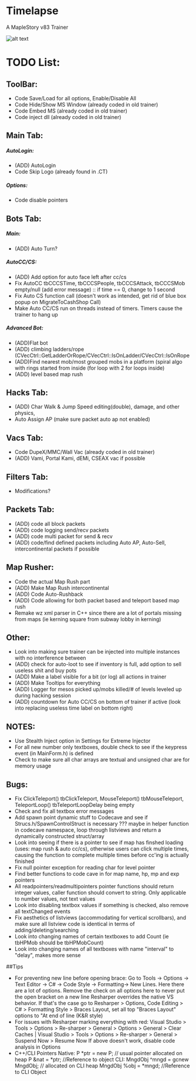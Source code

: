 # Timelapse
A MapleStory v83 Trainer

![alt text](https://i.imgur.com/tLDMi6s.gif)

# TODO List:

## ToolBar:
- Code Save/Load for all options, Enable/Disable All
- Code Hide/Show MS Window (already coded in old trainer)
- Code Embed MS (already coded in old trainer)
- Code inject dll (already coded in old trainer)

## Main Tab:
##### AutoLogin:
- (ADD) AutoLogin
- Code Skip Logo (already found in .CT)
##### Options: 
- Code disable pointers

## Bots Tab: 
##### Main: 
- (ADD) Auto Turn? 
##### AutoCC/CS: 
- (ADD) Add option for auto face left after cc/cs
- Fix AutoCC tbCCCSTime, tbCCCSPeople, tbCCCSAttack, tbCCCSMob empty/null (add error message) :: if time == 0, change to 1 second
- Fix Auto CS function call (doesn't work as intended, get rid of blue box popup on MigrateToCashShop Call)
- Make Auto CC/CS run on threads instead of timers. Timers cause the trainer to hang up 
##### Advanced Bot: 
- (ADD)Flat bot
- (ADD) climbing ladders/rope (CVecCtrl::GetLadderOrRope/CVecCtrl::IsOnLadder/CVecCtrl::IsOnRope 
- (ADD)Find nearest mob/most grouped mobs in a platform (spiral algo with rings started from inside (for loop with 2 for loops inside)
- (ADD) level based map rush

## Hacks Tab: 
- (ADD) Char Walk & Jump Speed editing(double), damage, and other physics, 
- Auto Assign AP (make sure packet auto ap not enabled) 

## Vacs Tab: 
- Code DupeX/MMC/Wall Vac (already coded in old trainer)
- (ADD) Vami, Portal Kami, dEMi, CSEAX vac if possible

## Filters Tab: 
- Modifications?

## Packets Tab: 
- (ADD) code all block packets
- (ADD) code logging send/recv packets
- (ADD) code multi packet for send & recv
- (ADD) code/find defined packets including Auto AP, Auto-Sell, intercontinental packets if possible 

## Map Rusher: 
- Code the actual Map Rush part
- (ADD) Make Map Rush intercontinental
- (ADD) Code Auto-Rushback
- (ADD) Code allowing for both packet based and teleport based map rush
- Remake wz xml parser in C++ since there are a lot of portals missing from maps (ie kerning square from subway lobby in kerning)

## Other: 
- Look into making sure trainer can be injected into multiple instances with no interference between
- (ADD) check for auto-loot to see if inventory is full, add option to sell useless shit and buy pots 
- (ADD) Make a label visible for a bit (or log) all actions in trainer
- (ADD) Make Tooltips for everything
- (ADD) Logger for mesos picked up/mobs killed/# of levels leveled up during hacking session
- (ADD) countdown for Auto CC/CS on bottom of trainer if active (look into replacing useless time label on bottom right)

## NOTES: 
- Use Stealth Inject option in Settings for Extreme Injector
- For all new number only textboxes, double check to see if the keypress event (in MainForm.h) is defined
- Check to make sure all char arrays are textual and unsigned char are for memory usage

## Bugs:  
- Fix ClickTeleport() tbClickTeleport, MouseTeleport() tbMouseTeleport, TeleportLoop() tbTeleportLoopDelay being empty
- Check and fix all textbox error messages
- Add spawn point dynamic stuff to Codecave and see if Strucs.h/SpawnControlStruct is necessary ??? maybe in helper function in codecave namespace, loop through listviews and return a dynamically constructed struct/array
- Look into seeing if there is a pointer to see if map has finshed loading (uses: map rush & auto cc/cs), otherwise users can click multiple times, causing the function to complete multiple times before cc'ing is actually finished
- Fix null pointer exception for reading char for level pointer
- Find better functions to code cave in for map name, hp, mp and exp pointers
- All readpointers/readmultipointers pointer functions should return integer values, caller function should convert to string. Only applicable to number values, not text values
- Look into disabling textbox values if something is checked, also remove all textChanged events
- Fix aesthetics of listviews (accommodating for vertical scrollbars), and make sure all listview code is identical in terms of adding/deleting/searching
- Look into changing names of certain textboxes to add Count (ie tbHPMob should be tbHPMobCount)
- Look into changing names of all textboxes with name "interval" to "delay", makes more sense

##Tips
- For preventing new line before opening brace:
	Go to Tools -> Options -> Text Editor -> C# -> Code Style -> Formatting-> New Lines. Here there are a lot of options. Remove the check on all options here to never put the open bracket on a new line
	Resharper overrides the native VS behavior. If that's the case go to Resharper > Options, Code Editing > C# > Formatting Style > Braces Layout, set all top "Braces Layout" options to "At end of line (K&R style)
- For issues with Resharper marking everything with red:
	Visual Studio > Tools > Options > Re-sharper > General > Options > General > Clear Caches | Visual Studio > Tools > Options > Re-sharper > General > Suspend Now > Resume Now
	If above doesn't work, disable code analysis in Options
- C++/CLI Pointers
	Native:  P *ptr = new P; // usual pointer allocated on heap		    P &nat = *ptr; //Reference to object
	CLI:     MngdObj ^mngd = gcnew MngdObj; // allocated on CLI heap    MngdObj %obj = *mngd; //Reference to CLI Object
